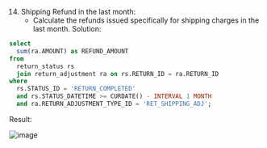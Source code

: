 14. Shipping Refund in the last month:
    * Calculate the refunds issued specifically for shipping charges in the last month.
Solution:
```sql
select 
  sum(ra.AMOUNT) as REFUND_AMOUNT 
from 
  return_status rs 
  join return_adjustment ra on rs.RETURN_ID = ra.RETURN_ID 
where 
  rs.STATUS_ID = 'RETURN_COMPLETED' 
  and rs.STATUS_DATETIME >= CURDATE() - INTERVAL 1 MONTH 
  and ra.RETURN_ADJUSTMENT_TYPE_ID = 'RET_SHIPPING_ADJ';

```

Result:

![image](https://github.com/Nishtha-Jain-1119/Training-Assignment/assets/127538617/b7cd7807-4fc1-442e-877b-f28ce1c5360f)
